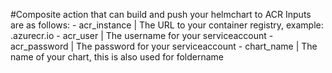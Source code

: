 #Composite action that can build and push your helmchart to ACR
Inputs are as follows:
	- acr_instance | The URL to your container registry, example: <mbids>.azurecr.io
	- acr_user | The username for your serviceaccount
	- acr_password | The password for your serviceaccount
	- chart_name | The name of your chart, this is also used for foldername
